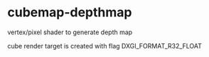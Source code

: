 # cubemap-depthmap
vertex/pixel shader to generate depth map

cube render target is created with flag DXGI_FORMAT_R32_FLOAT

